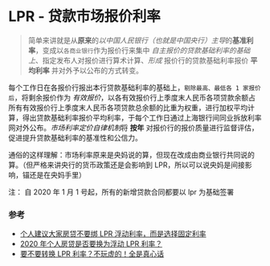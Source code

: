 # LPR - 贷款市场报价利率

> 简单来讲就是从**原来**的*以中国人民银行（也就是中国央行）主导*的**基准利率**，变成以`各商业银行`作为报价行来集中 _自主报价的贷款基础利率的基础上_、指定发布人对报价进行算术计算、_形成_ 报价行的贷款基础利率报价 **平均利率** 并对外予以公布的方式转变。

每个工作日在各报价行报出本行贷款基础利率的基础上，`剔除最高、最低各 1 家报价后`，将剩余报价作为 _有效报价_，以各有效报价行上季度末人民币各项贷款余额占所有有效报价行上季度末人民币各项贷款总余额的比重为权重，进行加权平均计算，得出贷款基础利率报价平均利率，于每个工作日通过上海银行间同业拆放利率网对外公布。*市场利率定价自律机制*将 **按年** 对报价行的报价质量进行监督评估，促进提升贷款基础利率的基准性和公信力。

通俗的这样理解：市场利率原来是央妈说的算，但现在改成由商业银行共同说的算。（但严格来讲央行的货币政策还是会影响到 LPR，所以可以说央妈是间接影响，锚还是在央妈手里）

注： 自 2020 年 1 月 1 号起，所有的新增贷款合同都要以 lpr 为基础签署

### 参考

- [个人建议大家房贷不要绑 LPR 浮动利率，而是选择固定利率](https://zhuanlan.zhihu.com/p/110128814)
- [2020 年个人房贷是否要换为浮动 LPR 利率？](https://zhuanlan.zhihu.com/p/102179944)
- [要不要转换 LPR 利率？不玩虚的！全是真心话](https://zhuanlan.zhihu.com/p/111928528)
